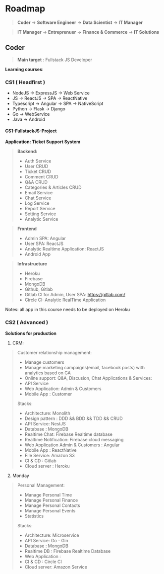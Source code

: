 # Roadmap

> **Coder** -> **Software Engineer** -> **Data Scientist** -> **IT Manager**

> **IT Manager** -> **Entreprenuer** -> **Finance & Commerce** -> **IT Solutions**

## Coder

> **Main target** : Fullstack JS Developer

**Learning courses**:

### CS1 ( Headfirst )
 
- NodeJS -> ExpressJS -> Web Service
- JS -> ReactJS -> SPA -> ReactNative
- Typescript -> Angular -> SPA -> NativeScript
- Python -> Flask -> Django
- Go -> WebService
- Java -> Android

#### CS1-FullstackJS-Project

**Application: Ticket Support System**

> **Backend:** 
> - Auth Service
> - User CRUD
> - Ticket CRUD
> - Comment CRUD
> - Q&A CRUD
> - Categories & Articles CRUD
> - Email Service
> - Chat Service
> - Log Service
> - Report Service
> - Setting Service
> - Analytic Service

> **Frontend**
> - Admin SPA: Angular
> - User SPA: ReactJS
> - Analytic Realtime Application: ReactJS
> - Android App

> **Infrastructure**
> - Heroku
> - Firebase
> - MongoDB
> - Github, Gitlab
> - Gitlab CI for Admin, User SPA: https://gitlab.com/
> - Circle CI: Analytic RealTime Application

Notes: all app in this course needs to be deployed on Heroku

### CS2 ( Advanced )

**Solutions for production**

1. CRM: 

> Customer relationship management: 
> - Manage customers 
> - Manage marketing campaigns(email, facebook posts) with analytics based on GA 
> - Online support: Q&A, Discusion, Chat 
> Applications & Services:
> - API Service
> - Web Application: Admin & Customers
> - Mobile App : Customer
> 
> Stacks:
> - Architecture: Monolith
> - Design pattern : DDD && BDD && TDD && CRUD
> - API Service: NestJS
> - Database : MongoDB
> - Realtime Chat: Firebase Realtime database
> - Realtime Notification: Firebase cloud messaging
> - Web Application Admin & Customers : Angular
> - Mobile App : ReactNative
> - File Service: Amazon S3
> - CI & CD : Gitlab
> - Cloud server : Heroku

2. Monday

> Personal Management:
> - Manage Personal Time
> - Manage Personal Finance
> - Manage Personal Contacts
> - Manage Personal Events
> - Statistics 
> 
> Stacks:
> - Architecture: Microservice
> - API Service: Go - Gin
> - Database : MongoDB
> - Realtime DB : Firebase Realtime Database
> - Web Application : 
> - CI & CD : Circle CI
> - Cloud server: Amazon Service
